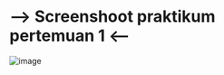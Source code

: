 # --> Screenshoot praktikum pertemuan 1 <--
![image](https://user-images.githubusercontent.com/72422140/138584303-b77f81ce-a0a0-4501-936a-3d6f03f7b9ff.png)
